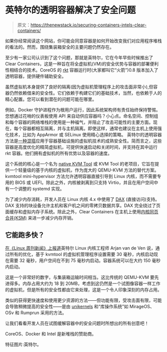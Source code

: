 # 英特尔的透明容器解决了安全问题

> 原文：<https://thenewstack.io/securing-containers-intels-clear-containers/>

如果你经常阅读这个网站，你可能会同意容器是如何开始改变我们对应用程序堆栈的看法的。然而，围绕集装箱安全的主要问题仍然存在。

至少有一家公司认识到了这个问题，那就是英特尔，它在今年早些时候推出了 Clear Containers，这是一种旨在将全虚拟机(VM)的安全优势与容器的部署便利性相结合的技术。CoreOS 的 [rkt](https://github.com/coreos/rkt) 容器运行时(大家都叫它“火箭”)0.8 版本加入了透明容器，提供硬件辅助安全。

虽然虚拟机本身提供了良好的隔离(因为虚拟机管理程序上的攻击面非常小),但容器仍然依赖借来的安全性。它们依赖于构建它们的基础技术，当然，也依赖于人的精心配置。您可以看到潜在的问题可能在哪里。

例如，Docker 守护进程作为根用户运行，因此系统架构师有责任始终保持警惕。您想通过花哨的仪表板使用 API 来自动供应容器吗？小心点。命名空间、控制组和每个容器的网络堆栈的使用是一种福气，并阻止了攻击可能性的主要方面。现在，每个容器都相互隔离，并与主机隔离。即使这样，通常也建议在主机上使用强化技术，比如为 AppArmor 或 SELinux 使用精心选择的策略。
英特尔的透明容器方法是[一种混搭](http://lwn.net/Articles/644675/)应用于容器基础设施的虚拟机技术的成熟安全性。简而言之，这些容器是高度优化的精简虚拟机，可提供快速启动和关闭时间，并支持在其中运行 rkt 容器。他们拥有虚拟机的所有优势以及容器的速度。

这个系统的核心是一个名为 [native KVM Tool](http://lwn.net/Articles/436781/) 或 KVM Tool 的老项目，它旨在提供一个轻量级的基于内核的虚拟机，作为庞大的 QEMU-KVM 方法的替代方案。kvmtool mini-hypervisor 方法允许透明容器直接引导到 Linux 内核，而不需要专用的 BIOS 或 UEFI。除此之外，内核被剥离到只支持 Virtio，并且在用户空间中有一个调整的 systemd 实现。

为了减少内存消耗，开发人员在 Linux 内核 4.x 中使用了 [DAX](http://lwn.net/Articles/610174/) (直接访问)支持。DAX 支持的块设备允许主机和客户机之间的零拷贝数据共享。DAX 完全绕过了页面缓存和虚拟内存子系统。除此之外，Clear Containers 在主机上使用[内核同页合并(KSM)](http://lwn.net/Articles/330589/) 来进一步减少内存开销。

## 它能跑多快？

[在《Linux 周刊新闻》上报道](http://lwn.net/Articles/644675/)英特尔 Linux 内核工程师 Arjan van de Ven 说，通过所有的优化，基于 kvmtool 的虚拟机管理程序设置需要 30 毫秒，内核启动现在需要 32 毫秒，用户空间在不到 75 毫秒内启动。容器系统可以在大约 150 毫秒内启动。

这是一个非常好的数字，与集装箱运输时间相当。这比传统的 QEMU-KVM 要先进得多。内存占用大约为 18 到 20MB，考虑到这仍然是一个试图像容器一样工作的虚拟机，但是所有的安全性都由它来处理，这是一个令人印象深刻的内存占用。

类似的获得更快速度和使用更少资源的方法——但功能有限，受攻击面有限，可能会导致稍微提高的安全性——是由 [unikernels](https://en.wikipedia.org/wiki/Unikernel) 和“库操作系统”如 MirageOS、OSv 和 Rumprun 采用的方法。

让我们看看开发人员在试图缓解容器中的安全问题时所想出的所有创意吧！

CoreOS、Docker 和 Intel 是新堆栈的赞助商。

特征图片:英特尔。

<svg xmlns:xlink="http://www.w3.org/1999/xlink" viewBox="0 0 68 31" version="1.1"><title>Group</title> <desc>Created with Sketch.</desc></svg>